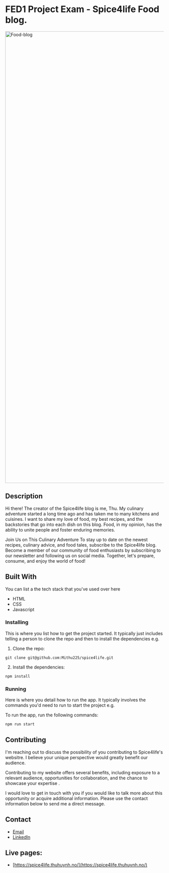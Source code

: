 # FED1 Project Exam - Spice4life Food blog.


<img width="1435" alt="Food-blog " src="https://github.com/Mithu225/spice4life/assets/145982119/dd553ba3-78bc-4855-9369-2aa696b446f2">

## Description
Hi there! The creator of the Spice4life blog is me, Thu. My culinary adventure started a long time ago and has taken me to many kitchens and cuisines. I want to share my love of food, my best recipes, and the backstories that go into each dish on this blog. Food, in my opinion, has the ability to unite people and foster enduring memories.

Join Us on This Culinary Adventure
To stay up to date on the newest recipes, culinary advice, and food tales, subscribe to the Spice4life blog. Become a member of our community of food enthusiasts by subscribing to our newsletter and following us on social media. Together, let's prepare, consume, and enjoy the world of food!

## Built With

You can list a the tech stack that you've used over here

- HTML
- CSS
- Javascript



### Installing

This is where you list how to get the project started. It typically just includes telling a person to clone the repo and then to install the dependencies e.g.

1. Clone the repo:

```
git clone git@github.com:Mithu225/spice4life.git
```

2. Install the dependencies:

```
npm install
```

### Running

Here is where you detail how to run the app. It typically involves the commands you'd need to run to start the project e.g.

To run the app, run the following commands:

```bash
npm run start
```

## Contributing

I'm reaching out to discuss the possibility of you contributing to Spice4life's websitre. I believe your unique perspective would greatly benefit our audience.

Contributing to my website offers several benefits, including exposure to a relevant audience, opportunities for collaboration, and the chance to showcase your expertise .

I would love to get in touch with you if you would like to talk more about this opportunity or acquire additional information. Please use the contact information below to send me a direct message.

## Contact


- [Email](mailto:hi@thuhuynh.no)
- [LinkedIn](https://www.linkedin.com/in/mithu225/)

## Live pages:

- [https://spice4life.thuhuynh.no/](https://spice4life.thuhuynh.no/)





















